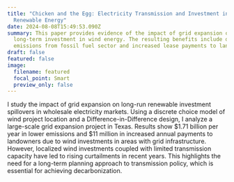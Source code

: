 ```yaml
---
title: "Chicken and the Egg: Electricity Transmission and Investment in
  Renewable Energy"
date: 2024-08-08T15:49:53.090Z
summary: T﻿his paper provides evidence of the impact of grid expansion on
  long-term investment in wind energy. The resulting benefits include decreased
  emissions from fossil fuel sector and increased lease payments to landowners.
draft: false
featured: false
image:
  filename: featured
  focal_point: Smart
  preview_only: false
---
```

I study the impact of grid expansion on long-run renewable investment spillovers in wholesale electricity markets. Using a discrete choice model of wind project location and a Difference-in-Difference design, I analyze a large-scale grid expansion project in Texas. Results show $1.71 billion per year in lower emissions and $11 million in increased annual payments to landowners due to wind investments in areas with grid infrastructure. However, localized wind investments coupled with limited transmission capacity have led to rising curtailments in recent years. This highlights the need for a long-term planning approach to transmission policy, which is essential for achieving decarbonization.